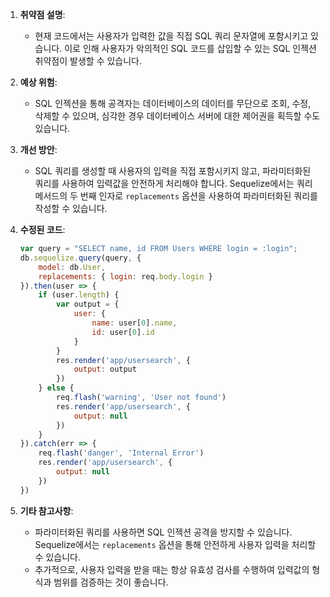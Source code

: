 1. **취약점 설명**:
   - 현재 코드에서는 사용자가 입력한 값을 직접 SQL 쿼리 문자열에 포함시키고 있습니다. 이로 인해 사용자가 악의적인 SQL 코드를 삽입할 수 있는 SQL 인젝션 취약점이 발생할 수 있습니다.

2. **예상 위험**:
   - SQL 인젝션을 통해 공격자는 데이터베이스의 데이터를 무단으로 조회, 수정, 삭제할 수 있으며, 심각한 경우 데이터베이스 서버에 대한 제어권을 획득할 수도 있습니다.

3. **개선 방안**:
   - SQL 쿼리를 생성할 때 사용자의 입력을 직접 포함시키지 않고, 파라미터화된 쿼리를 사용하여 입력값을 안전하게 처리해야 합니다. Sequelize에서는 쿼리 메서드의 두 번째 인자로 `replacements` 옵션을 사용하여 파라미터화된 쿼리를 작성할 수 있습니다.

4. **수정된 코드**:
   ```javascript
   var query = "SELECT name, id FROM Users WHERE login = :login";
   db.sequelize.query(query, {
       model: db.User,
       replacements: { login: req.body.login }
   }).then(user => {
       if (user.length) {
           var output = {
               user: {
                   name: user[0].name,
                   id: user[0].id
               }
           }
           res.render('app/usersearch', {
               output: output
           })
       } else {
           req.flash('warning', 'User not found')
           res.render('app/usersearch', {
               output: null
           })
       }
   }).catch(err => {
       req.flash('danger', 'Internal Error')
       res.render('app/usersearch', {
           output: null
       })
   })
   ```

5. **기타 참고사항**:
   - 파라미터화된 쿼리를 사용하면 SQL 인젝션 공격을 방지할 수 있습니다. Sequelize에서는 `replacements` 옵션을 통해 안전하게 사용자 입력을 처리할 수 있습니다.
   - 추가적으로, 사용자 입력을 받을 때는 항상 유효성 검사를 수행하여 입력값의 형식과 범위를 검증하는 것이 좋습니다.